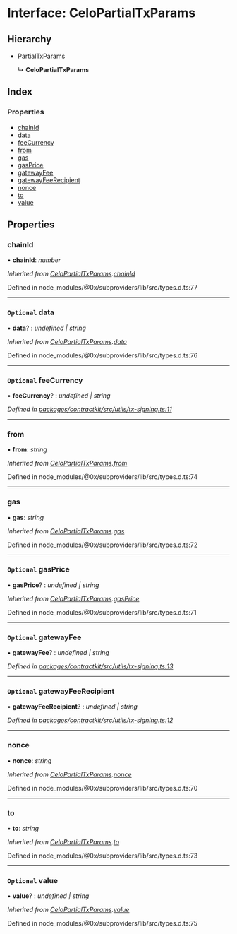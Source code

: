 # Interface: CeloPartialTxParams

## Hierarchy

* PartialTxParams

  ↳ **CeloPartialTxParams**

## Index

### Properties

* [chainId](_utils_tx_signing_.celopartialtxparams.md#chainid)
* [data](_utils_tx_signing_.celopartialtxparams.md#optional-data)
* [feeCurrency](_utils_tx_signing_.celopartialtxparams.md#optional-feecurrency)
* [from](_utils_tx_signing_.celopartialtxparams.md#from)
* [gas](_utils_tx_signing_.celopartialtxparams.md#gas)
* [gasPrice](_utils_tx_signing_.celopartialtxparams.md#optional-gasprice)
* [gatewayFee](_utils_tx_signing_.celopartialtxparams.md#optional-gatewayfee)
* [gatewayFeeRecipient](_utils_tx_signing_.celopartialtxparams.md#optional-gatewayfeerecipient)
* [nonce](_utils_tx_signing_.celopartialtxparams.md#nonce)
* [to](_utils_tx_signing_.celopartialtxparams.md#to)
* [value](_utils_tx_signing_.celopartialtxparams.md#optional-value)

## Properties

###  chainId

• **chainId**: *number*

*Inherited from [CeloPartialTxParams](_utils_tx_signing_.celopartialtxparams.md).[chainId](_utils_tx_signing_.celopartialtxparams.md#chainid)*

Defined in node_modules/@0x/subproviders/lib/src/types.d.ts:77

___

### `Optional` data

• **data**? : *undefined | string*

*Inherited from [CeloPartialTxParams](_utils_tx_signing_.celopartialtxparams.md).[data](_utils_tx_signing_.celopartialtxparams.md#optional-data)*

Defined in node_modules/@0x/subproviders/lib/src/types.d.ts:76

___

### `Optional` feeCurrency

• **feeCurrency**? : *undefined | string*

*Defined in [packages/contractkit/src/utils/tx-signing.ts:11](https://github.com/celo-org/celo-monorepo/blob/06adf8b7a/packages/contractkit/src/utils/tx-signing.ts#L11)*

___

###  from

• **from**: *string*

*Inherited from [CeloPartialTxParams](_utils_tx_signing_.celopartialtxparams.md).[from](_utils_tx_signing_.celopartialtxparams.md#from)*

Defined in node_modules/@0x/subproviders/lib/src/types.d.ts:74

___

###  gas

• **gas**: *string*

*Inherited from [CeloPartialTxParams](_utils_tx_signing_.celopartialtxparams.md).[gas](_utils_tx_signing_.celopartialtxparams.md#gas)*

Defined in node_modules/@0x/subproviders/lib/src/types.d.ts:72

___

### `Optional` gasPrice

• **gasPrice**? : *undefined | string*

*Inherited from [CeloPartialTxParams](_utils_tx_signing_.celopartialtxparams.md).[gasPrice](_utils_tx_signing_.celopartialtxparams.md#optional-gasprice)*

Defined in node_modules/@0x/subproviders/lib/src/types.d.ts:71

___

### `Optional` gatewayFee

• **gatewayFee**? : *undefined | string*

*Defined in [packages/contractkit/src/utils/tx-signing.ts:13](https://github.com/celo-org/celo-monorepo/blob/06adf8b7a/packages/contractkit/src/utils/tx-signing.ts#L13)*

___

### `Optional` gatewayFeeRecipient

• **gatewayFeeRecipient**? : *undefined | string*

*Defined in [packages/contractkit/src/utils/tx-signing.ts:12](https://github.com/celo-org/celo-monorepo/blob/06adf8b7a/packages/contractkit/src/utils/tx-signing.ts#L12)*

___

###  nonce

• **nonce**: *string*

*Inherited from [CeloPartialTxParams](_utils_tx_signing_.celopartialtxparams.md).[nonce](_utils_tx_signing_.celopartialtxparams.md#nonce)*

Defined in node_modules/@0x/subproviders/lib/src/types.d.ts:70

___

###  to

• **to**: *string*

*Inherited from [CeloPartialTxParams](_utils_tx_signing_.celopartialtxparams.md).[to](_utils_tx_signing_.celopartialtxparams.md#to)*

Defined in node_modules/@0x/subproviders/lib/src/types.d.ts:73

___

### `Optional` value

• **value**? : *undefined | string*

*Inherited from [CeloPartialTxParams](_utils_tx_signing_.celopartialtxparams.md).[value](_utils_tx_signing_.celopartialtxparams.md#optional-value)*

Defined in node_modules/@0x/subproviders/lib/src/types.d.ts:75
